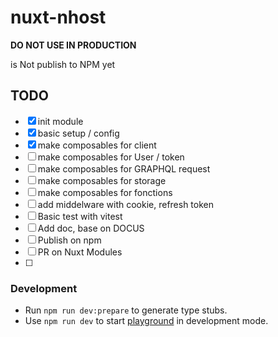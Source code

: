 # nuxt-nhost

**DO NOT USE IN PRODUCTION**

is Not publish to NPM yet

## TODO

- [x] init module 
- [x] basic setup / config 
- [x] make composables for client
- [ ] make composables for User / token 
- [ ] make composables for GRAPHQL request 
- [ ] make composables for storage
- [ ] make composables for fonctions
- [ ] add middelware with cookie, refresh token 
- [ ] Basic test with vitest
- [ ] Add doc, base on DOCUS
- [ ] Publish on npm 
- [ ] PR on Nuxt Modules
- [ ] 

### Development

- Run `npm run dev:prepare` to generate type stubs.
- Use `npm run dev` to start [playground](./playground) in development mode.
